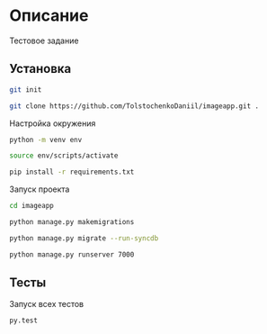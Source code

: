 # Описание

Тестовое задание

## Установка

```sh
git init

git clone https://github.com/TolstochenkoDaniil/imageapp.git .
```

Настройка окружения

```sh
python -m venv env

source env/scripts/activate

pip install -r requirements.txt
```

Запуск проекта

```sh
cd imageapp

python manage.py makemigrations

python manage.py migrate --run-syncdb

python manage.py runserver 7000
```

## Тесты

Запуск всех тестов

```sh
py.test
```

